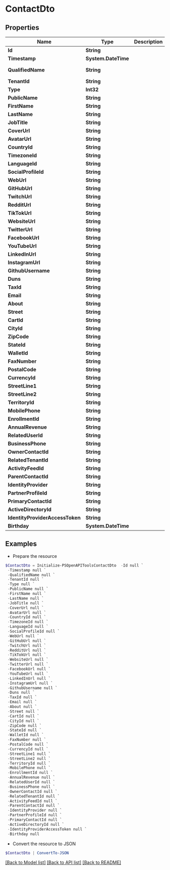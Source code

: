 # ContactDto
## Properties

Name | Type | Description | Notes
------------ | ------------- | ------------- | -------------
**Id** | **String** |  | [optional] 
**Timestamp** | **System.DateTime** |  | [optional] 
**QualifiedName** | **String** |  | [optional] [readonly] 
**TenantId** | **String** |  | [optional] 
**Type** | **Int32** |  | [optional] 
**PublicName** | **String** |  | [optional] 
**FirstName** | **String** |  | [optional] 
**LastName** | **String** |  | [optional] 
**JobTitle** | **String** |  | [optional] 
**CoverUrl** | **String** |  | [optional] 
**AvatarUrl** | **String** |  | [optional] 
**CountryId** | **String** |  | [optional] 
**TimezoneId** | **String** |  | [optional] 
**LanguageId** | **String** |  | [optional] 
**SocialProfileId** | **String** |  | [optional] 
**WebUrl** | **String** |  | [optional] 
**GitHubUrl** | **String** |  | [optional] 
**TwitchUrl** | **String** |  | [optional] 
**RedditUrl** | **String** |  | [optional] 
**TikTokUrl** | **String** |  | [optional] 
**WebsiteUrl** | **String** |  | [optional] 
**TwitterUrl** | **String** |  | [optional] 
**FacebookUrl** | **String** |  | [optional] 
**YouTubeUrl** | **String** |  | [optional] 
**LinkedInUrl** | **String** |  | [optional] 
**InstagramUrl** | **String** |  | [optional] 
**GithubUsername** | **String** |  | [optional] 
**Duns** | **String** |  | [optional] 
**TaxId** | **String** |  | [optional] 
**Email** | **String** |  | [optional] 
**About** | **String** |  | [optional] 
**Street** | **String** |  | [optional] 
**CartId** | **String** |  | [optional] 
**CityId** | **String** |  | [optional] 
**ZipCode** | **String** |  | [optional] 
**StateId** | **String** |  | [optional] 
**WalletId** | **String** |  | [optional] 
**FaxNumber** | **String** |  | [optional] 
**PostalCode** | **String** |  | [optional] 
**CurrencyId** | **String** |  | [optional] 
**StreetLine1** | **String** |  | [optional] 
**StreetLine2** | **String** |  | [optional] 
**TerritoryId** | **String** |  | [optional] 
**MobilePhone** | **String** |  | [optional] 
**EnrollmentId** | **String** |  | [optional] 
**AnnualRevenue** | **String** |  | [optional] 
**RelatedUserId** | **String** |  | [optional] 
**BusinessPhone** | **String** |  | [optional] 
**OwnerContactId** | **String** |  | [optional] 
**RelatedTenantId** | **String** |  | [optional] 
**ActivityFeedId** | **String** |  | [optional] 
**ParentContactId** | **String** |  | [optional] 
**IdentityProvider** | **String** |  | [optional] 
**PartnerProfileId** | **String** |  | [optional] 
**PrimaryContactId** | **String** |  | [optional] 
**ActiveDirectoryId** | **String** |  | [optional] 
**IdentityProviderAccessToken** | **String** |  | [optional] 
**Birthday** | **System.DateTime** |  | [optional] 

## Examples

- Prepare the resource
```powershell
$ContactDto = Initialize-PSOpenAPIToolsContactDto  -Id null `
 -Timestamp null `
 -QualifiedName null `
 -TenantId null `
 -Type null `
 -PublicName null `
 -FirstName null `
 -LastName null `
 -JobTitle null `
 -CoverUrl null `
 -AvatarUrl null `
 -CountryId null `
 -TimezoneId null `
 -LanguageId null `
 -SocialProfileId null `
 -WebUrl null `
 -GitHubUrl null `
 -TwitchUrl null `
 -RedditUrl null `
 -TikTokUrl null `
 -WebsiteUrl null `
 -TwitterUrl null `
 -FacebookUrl null `
 -YouTubeUrl null `
 -LinkedInUrl null `
 -InstagramUrl null `
 -GithubUsername null `
 -Duns null `
 -TaxId null `
 -Email null `
 -About null `
 -Street null `
 -CartId null `
 -CityId null `
 -ZipCode null `
 -StateId null `
 -WalletId null `
 -FaxNumber null `
 -PostalCode null `
 -CurrencyId null `
 -StreetLine1 null `
 -StreetLine2 null `
 -TerritoryId null `
 -MobilePhone null `
 -EnrollmentId null `
 -AnnualRevenue null `
 -RelatedUserId null `
 -BusinessPhone null `
 -OwnerContactId null `
 -RelatedTenantId null `
 -ActivityFeedId null `
 -ParentContactId null `
 -IdentityProvider null `
 -PartnerProfileId null `
 -PrimaryContactId null `
 -ActiveDirectoryId null `
 -IdentityProviderAccessToken null `
 -Birthday null
```

- Convert the resource to JSON
```powershell
$ContactDto | ConvertTo-JSON
```

[[Back to Model list]](../README.md#documentation-for-models) [[Back to API list]](../README.md#documentation-for-api-endpoints) [[Back to README]](../README.md)

